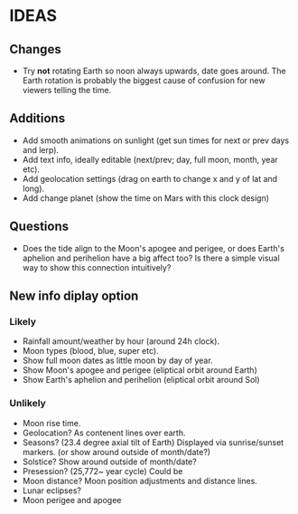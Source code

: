 # IDEAS

## Changes

- Try **not** rotating Earth so noon always upwards, date goes around. The Earth rotation is probably the biggest cause of confusion for new viewers telling the time.

## Additions

- Add smooth animations on sunlight (get sun times for next or prev days and lerp).
- Add text info, ideally editable (next/prev; day, full moon, month, year etc).
- Add geolocation settings (drag on earth to change x and y of lat and long).
- Add change planet (show the time on Mars with this clock design)

## Questions

- Does the tide align to the Moon's apogee and perigee, or does Earth's aphelion and perihelion have a big affect too? Is there a simple visual way to show this connection intuitively?

## New info diplay option

### Likely

- Rainfall amount/weather by hour (around 24h clock).
- Moon types (blood, blue, super etc).
- Show full moon dates as little moon by day of year.
- Show Moon's apogee and perigee (eliptical orbit around Earth)
- Show Earth's aphelion and perihelion (eliptical orbit around Sol)

### Unlikely

- Moon rise time.
- Geolocation? As contenent lines over earth.
- Seasons? (23.4 degree axial tilt of Earth) Displayed via sunrise/sunset markers. (or show around outside of month/date?)
- Solstice? Show around outside of month/date?
- Presession? (25,772~ year cycle) Could be 
- Moon distance? Moon position adjustments and distance lines.
- Lunar eclipses?
- Moon perigee and apogee